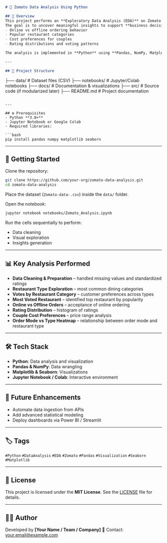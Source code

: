 ```markdown
# 🍴 Zomato Data Analysis Using Python

## 📖 Overview
This project performs an **Exploratory Data Analysis (EDA)** on Zomato’s restaurant dataset using Python.  
The goal is to uncover meaningful insights to support **business decisions in the food industry**, including:  
- Online vs offline ordering behavior  
- Popular restaurant categories  
- Cost preferences for couples  
- Rating distributions and voting patterns  

The analysis is implemented in **Python** using **Pandas, NumPy, Matplotlib, and Seaborn**.

---

## 📂 Project Structure
```

├── data/                   # Dataset files (CSV)
├── notebooks/              # Jupyter/Colab notebooks
├── docs/                   # Documentation & visualizations
├── src/                    # Source code (if modularized later)
├── README.md               # Project documentation

````

---

## ⚙️ Prerequisites
- Python **3.8+**  
- Jupyter Notebook or Google Colab  
- Required libraries:  

```bash
pip install pandas numpy matplotlib seaborn
````

---

## 🚀 Getting Started

Clone the repository:

```bash
git clone https://github.com/your-org/zomato-data-analysis.git
cd zomato-data-analysis
```

Place the dataset (`Zomato-data-.csv`) inside the `data/` folder.

Open the notebook:

```bash
jupyter notebook notebooks/Zomato_Analysis.ipynb
```

Run the cells sequentially to perform:

* Data cleaning
* Visual exploration
* Insights generation

---

## 📊 Key Analysis Performed

* **Data Cleaning & Preparation** – handled missing values and standardized ratings
* **Restaurant Type Exploration** – most common dining categories
* **Votes by Restaurant Category** – customer preferences across types
* **Most Voted Restaurant** – identified top restaurant by popularity
* **Online vs Offline Orders** – acceptance of online ordering
* **Rating Distribution** – histogram of ratings
* **Couple Cost Preferences** – price range analysis
* **Order Mode vs Type Heatmap** – relationship between order mode and restaurant type

---

## 🛠️ Tech Stack

* **Python**: Data analysis and visualization
* **Pandas & NumPy**: Data wrangling
* **Matplotlib & Seaborn**: Visualizations
* **Jupyter Notebook / Colab**: Interactive environment

---

## 📌 Future Enhancements

* Automate data ingestion from APIs
* Add advanced statistical modeling
* Deploy dashboards via Power BI / Streamlit

---

## 🏷️ Tags

`#Python` `#DataAnalysis` `#EDA` `#Zomato` `#Pandas` `#Visualization` `#Seaborn` `#Matplotlib`

---

## 📜 License

This project is licensed under the **MIT License**.
See the [LICENSE](LICENSE) file for details.

---

## 👨‍💻 Author

Developed by **\[Your Name / Team / Company]**
📧 Contact: [your.email@example.com](mailto:your.email@example.com)

```
```

